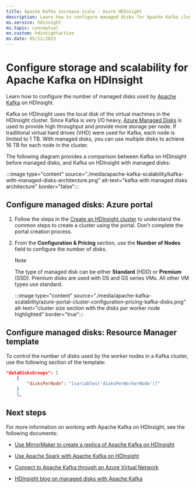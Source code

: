 ```yaml
---
title: Apache Kafka increase scale - Azure HDInsight 
description: Learn how to configure managed disks for Apache Kafka cluster on Azure HDInsight to increase scalability.
ms.service: hdinsight
ms.topic: conceptual
ms.custom: hdinsightactive
ms.date: 05/11/2023
---
```


# Configure storage and scalability for Apache Kafka on HDInsight

Learn how to configure the number of managed disks used by [Apache Kafka](https://kafka.apache.org/) on HDInsight.

Kafka on HDInsight uses the local disk of the virtual machines in the HDInsight cluster. Since Kafka is very I/O heavy, [Azure Managed Disks](../../virtual-machines/managed-disks-overview.md) is used to provide high throughput and provide more storage per node. If traditional virtual hard drives (VHD) were used for Kafka, each node is limited to 1 TB. With managed disks, you can use multiple disks to achieve 16 TB for each node in the cluster.

The following diagram provides a comparison between Kafka on HDInsight before managed disks, and Kafka on HDInsight with managed disks:

:::image type="content" source="./media/apache-kafka-scalability/kafka-with-managed-disks-architecture.png" alt-text="kafka with managed disks architecture" border="false":::

## Configure managed disks: Azure portal

1. Follow the steps in the [Create an HDInsight cluster](../hdinsight-hadoop-create-linux-clusters-portal.md) to understand the common steps to create a cluster using the portal. Don't complete the portal creation process.

2. From the **Configuration & Pricing** section, use the __Number of Nodes__ field to configure the number of disks.

    > [!NOTE]  
    > The type of managed disk can be either __Standard__ (HDD) or __Premium__ (SSD). Premium disks are used with DS and GS series VMs. All other VM types use standard.

    :::image type="content" source="./media/apache-kafka-scalability/azure-portal-cluster-configuration-pricing-kafka-disks.png" alt-text="cluster size section with the disks per worker node highlighted" border="true":::

## Configure managed disks: Resource Manager template

To control the number of disks used by the worker nodes in a Kafka cluster, use the following section of the template:

```json
"dataDisksGroups": [
    {
        "disksPerNode": "[variables('disksPerWorkerNode')]"
    }
    ],
```

## Next steps

For more information on working with Apache Kafka on HDInsight, see the following documents:

* [Use MirrorMaker to create a replica of Apache Kafka on HDInsight](apache-kafka-mirroring.md)
* [Use Apache Spark with Apache Kafka on HDInsight](../hdinsight-apache-spark-with-kafka.md)
* [Connect to Apache Kafka through an Azure Virtual Network](apache-kafka-connect-vpn-gateway.md)

* [HDInsight blog on managed disks with Apache Kafka](https://azure.microsoft.com/blog/announcing-public-preview-of-apache-kafka-on-hdinsight-with-azure-managed-disks/)
